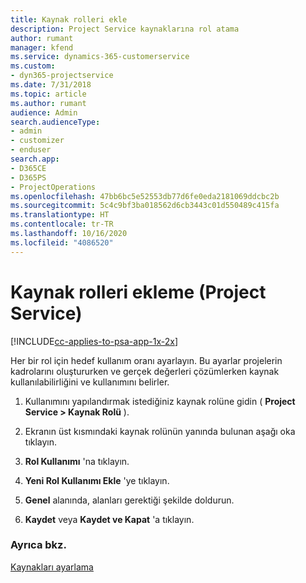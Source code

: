 ```yaml
---
title: Kaynak rolleri ekle
description: Project Service kaynaklarına rol atama
author: rumant
manager: kfend
ms.service: dynamics-365-customerservice
ms.custom:
- dyn365-projectservice
ms.date: 7/31/2018
ms.topic: article
ms.author: rumant
audience: Admin
search.audienceType:
- admin
- customizer
- enduser
search.app:
- D365CE
- D365PS
- ProjectOperations
ms.openlocfilehash: 47bb6bc5e52553db77d6fe0eda2181069ddcbc2b
ms.sourcegitcommit: 5c4c9bf3ba018562d6cb3443c01d550489c415fa
ms.translationtype: HT
ms.contentlocale: tr-TR
ms.lasthandoff: 10/16/2020
ms.locfileid: "4086520"
---
```

# <a name="add-resource-roles-project-service"></a>Kaynak rolleri ekleme (Project Service)

[!INCLUDE[cc-applies-to-psa-app-1x-2x](../includes/cc-applies-to-psa-app-1x-2x.md)]

Her bir rol için hedef kullanım oranı ayarlayın. Bu ayarlar projelerin kadrolarını oluştururken ve gerçek değerleri çözümlerken kaynak kullanılabilirliğini ve kullanımını belirler.  
  
1.  Kullanımını yapılandırmak istediğiniz kaynak rolüne gidin ( **Project Service > Kaynak Rolü** ).  
  
2.  Ekranın üst kısmındaki kaynak rolünün yanında bulunan aşağı oka tıklayın.  
  
3.  **Rol Kullanımı** 'na tıklayın.  
  
4.  **Yeni Rol Kullanımı Ekle** 'ye tıklayın.  
  
5.  **Genel** alanında, alanları gerektiği şekilde doldurun.  
  
6.  **Kaydet** veya **Kaydet ve Kapat** 'a tıklayın.  
  
### <a name="see-also"></a>Ayrıca bkz.  
 [Kaynakları ayarlama](../psa/set-up-resources.md)
